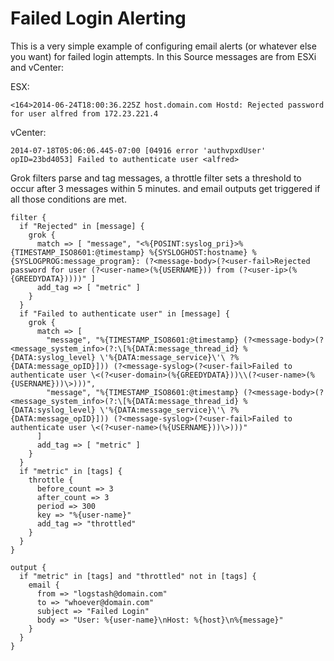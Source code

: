 Failed Login Alerting
===============

This is a very simple example of configuring email alerts (or whatever else you want) for failed login attempts. In this Source messages are from ESXi and vCenter:

ESX:

	<164>2014-06-24T18:00:36.225Z host.domain.com Hostd: Rejected password for user alfred from 172.23.221.4

vCenter:

	2014-07-18T05:06:06.445-07:00 [04916 error 'authvpxdUser' opID=23bd4053] Failed to authenticate user <alfred>

Grok filters parse and tag messages, a throttle filter sets a threshold to occur after 3 messages within 5 minutes. and email outputs get triggered if all those conditions are met.

````
filter {
  if "Rejected" in [message] {
    grok {
      match => [ "message", "<%{POSINT:syslog_pri}>%{TIMESTAMP_ISO8601:@timestamp} %{SYSLOGHOST:hostname} %{SYSLOGPROG:message_program}: (?<message-body>(?<user-fail>Rejected password for user (?<user-name>(%{USERNAME})) from (?<user-ip>(%{GREEDYDATA}))))" ]
      add_tag => [ "metric" ]
    }
  }
  if "Failed to authenticate user" in [message] {
    grok {
      match => [
        "message", "%{TIMESTAMP_ISO8601:@timestamp} (?<message-body>(?<message_system_info>(?:\[%{DATA:message_thread_id} %{DATA:syslog_level} \'%{DATA:message_service}\'\ ?%{DATA:message_opID}])) (?<message-syslog>(?<user-fail>Failed to authenticate user \<(?<user-domain>(%{GREEDYDATA}))\\(?<user-name>(%{USERNAME}))\>)))",
        "message", "%{TIMESTAMP_ISO8601:@timestamp} (?<message-body>(?<message_system_info>(?:\[%{DATA:message_thread_id} %{DATA:syslog_level} \'%{DATA:message_service}\'\ ?%{DATA:message_opID}])) (?<message-syslog>(?<user-fail>Failed to authenticate user \<(?<user-name>(%{USERNAME}))\>)))"
      ]
      add_tag => [ "metric" ]
    }
  }
  if "metric" in [tags] {
    throttle {
      before_count => 3
      after_count => 3
      period => 300
      key => "%{user-name}"
      add_tag => "throttled"
    }
  }
}

output {
  if "metric" in [tags] and "throttled" not in [tags] {
    email {
      from => "logstash@domain.com"
      to => "whoever@domain.com"
      subject => "Failed Login"
      body => "User: %{user-name}\nHost: %{host}\n%{message}"
    }
  }
}
````
